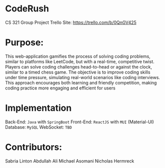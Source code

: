 # CodeRush
CS 321 Group Project
Trello Site: https://trello.com/b/0QnGV425 

# Purpose:
This web-application gamifies the process of solving coding problems, similar to platforms like LeetCode, but
with a real-time, competitive twist. Players can solve coding challenges head-to-head or against the clock,
similar to a timed chess game. The objective is to improve coding skills under time pressure, simulating
real-world scenarios like coding interviews. This approach encourages both learning and friendly
competition, making coding practice more engaging and efficient for users

# Implementation

Back-End: `Java` with `SpringBoot` 
Front-End: `ReactJS` with `MUI` (Material-UI)
Database: `MySQL`
WebSocket: `TBD`

# Contributors: 

Sabria Linton
Abdullah Ali
Michael Asomani
Nicholas Hermreck
